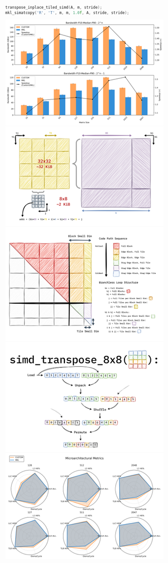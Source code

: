 ```cpp
transpose_inplace_tiled_simd(A, m, stride);
mkl_simatcopy('R', 'T', m, m, 1.0f, A, stride, stride);
```
![bar-chart](./images/bandwidth_bar_chart.png)
![cache-blocking](./images/blocking.png)
![specialization](./images/specialization.png)
![8x8-transpose](./images/8x8_transpose.png)
![bar-chart](./images/perf_radar_chart.png)